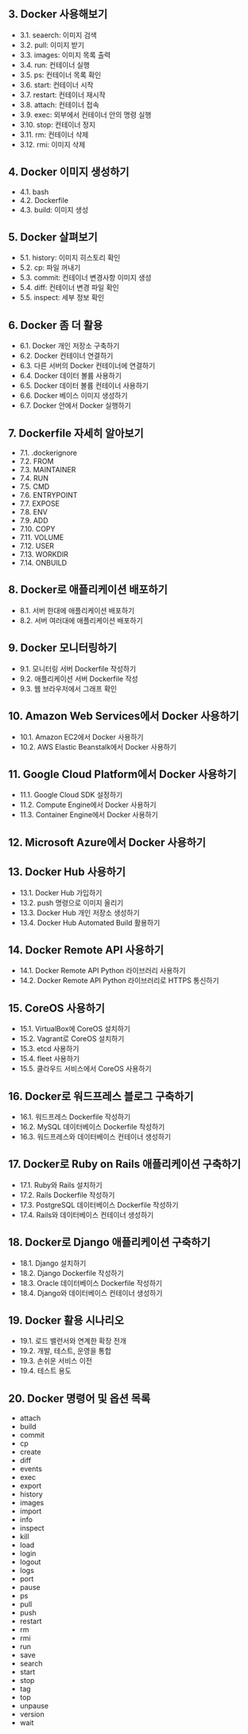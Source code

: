 ## 3. Docker 사용해보기
* 3.1. seaerch: 이미지 검색
* 3.2. pull: 이미지 받기
* 3.3. images: 이미지 목록 출력
* 3.4. run: 컨테이너 실행
* 3.5. ps: 컨테이너 목록 확인
* 3.6. start: 컨테이너 시작
* 3.7. restart: 컨테이너 재시작
* 3.8. attach: 컨테이너 접속
* 3.9. exec: 외부에서 컨테이너 안의 명령 실행
* 3.10. stop: 컨테이너 정지
* 3.11. rm: 컨테이너 삭제
* 3.12. rmi: 이미지 삭제

## 4. Docker 이미지 생성하기
* 4.1. bash
* 4.2. Dockerfile
* 4.3. build: 이미지 생성

## 5. Docker 살펴보기
* 5.1. history: 이미지 히스토리 확인
* 5.2. cp: 파일 꺼내기
* 5.3. commit: 컨테이너 변경사항 이미지 생성
* 5.4. diff: 컨테이너 변경 파일 확인
* 5.5. inspect: 세부 정보 확인

## 6. Docker 좀 더 활용
* 6.1. Docker 개인 저장소 구축하기 
* 6.2. Docker 컨테이너 연결하기 
* 6.3. 다른 서버의 Docker 컨테이너에 연결하기 
* 6.4. Docker 데이터 볼륨 사용하기 
* 6.5. Docker 데이터 볼륨 컨테이너 사용하기 
* 6.6. Docker 베이스 이미지 생성하기 
* 6.7. Docker 안에서 Docker 실행하기

## 7. Dockerfile 자세히 알아보기
* 7.1. .dockerignore 
* 7.2. FROM 
* 7.3. MAINTAINER 
* 7.4. RUN 
* 7.5. CMD 
* 7.6. ENTRYPOINT 
* 7.7. EXPOSE 
* 7.8. ENV 
* 7.9. ADD 
* 7.10. COPY 
* 7.11. VOLUME 
* 7.12. USER 
* 7.13. WORKDIR 
* 7.14. ONBUILD

## 8. Docker로 애플리케이션 배포하기
* 8.1. 서버 한대에 애플리케이션 배포하기
* 8.2. 서버 여러대에 애플리케이션 배포하기

## 9. Docker 모니터링하기 
* 9.1. 모니터링 서버 Dockerfile 작성하기 
* 9.2. 애플리케이션 서버 Dockerfile 작성 
* 9.3. 웹 브라우저에서 그래프 확인
   
## 10. Amazon Web Services에서 Docker 사용하기 
* 10.1. Amazon EC2에서 Docker 사용하기 
* 10.2. AWS Elastic Beanstalk에서 Docker 사용하기

## 11. Google Cloud Platform에서 Docker 사용하기 
* 11.1. Google Cloud SDK 설정하기 
* 11.2. Compute Engine에서 Docker 사용하기 
* 11.3. Container Engine에서 Docker 사용하기

## 12. Microsoft Azure에서 Docker 사용하기

## 13. Docker Hub 사용하기 
* 13.1. Docker Hub 가입하기 
* 13.2. push 명령으로 이미지 올리기 
* 13.3. Docker Hub 개인 저장소 생성하기 
* 13.4. Docker Hub Automated Build 활용하기
        
## 14. Docker Remote API 사용하기 
* 14.1. Docker Remote API Python 라이브러리 사용하기 
* 14.2. Docker Remote API Python 라이브러리로 HTTPS 통신하기

## 15. CoreOS 사용하기 
* 15.1. VirtualBox에 CoreOS 설치하기 
* 15.2. Vagrant로 CoreOS 설치하기 
* 15.3. etcd 사용하기 
* 15.4. fleet 사용하기 
* 15.5. 클라우드 서비스에서 CoreOS 사용하기

## 16. Docker로 워드프레스 블로그 구축하기 
* 16.1. 워드프레스 Dockerfile 작성하기 
* 16.2. MySQL 데이터베이스 Dockerfile 작성하기
* 16.3. 워드프레스와 데이터베이스 컨테이너 생성하기
   
## 17. Docker로 Ruby on Rails 애플리케이션 구축하기 
* 17.1. Ruby와 Rails 설치하기 
* 17.2. Rails Dockerfile 작성하기
* 17.3. PostgreSQL 데이터베이스 Dockerfile 작성하기
* 17.4. Rails와 데이터베이스 컨테이너 생성하기
   
## 18. Docker로 Django 애플리케이션 구축하기 
* 18.1. Django 설치하기
* 18.2. Django Dockerfile 작성하기
* 18.3. Oracle 데이터베이스 Dockerfile 작성하기
* 18.4. Django와 데이터베이스 컨테이너 생성하기
   
## 19. Docker 활용 시나리오
* 19.1. 로드 밸런서와 연계한 확장 전개
* 19.2. 개발, 테스트, 운영을 통합
* 19.3. 손쉬운 서비스 이전
* 19.4. 테스트 용도
   
## 20. Docker 명령어 및 옵션 목록
* attach 
* build 
* commit 
* cp 
* create 
* diff 
* events 
* exec 
* export 
* history 
* images 
* import 
* info 
* inspect 
* kill 
* load 
* login 
* logout 
* logs 
* port 
* pause 
* ps 
* pull
* push 
* restart 
* rm 
* rmi 
* run 
* save 
* search 
* start 
* stop 
* tag 
* top 
* unpause 
* version
* wait

